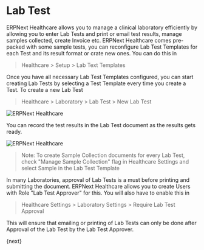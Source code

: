 # Lab Test

ERPNext Healthcare allows you to manage a clinical laboratory efficiently by allowing you to enter Lab Tests and print or email test results, manage samples collected, create Invoice etc. ERPNext Healthcare comes pre-packed with some sample tests, you can reconfigure Lab Test Templates for each Test and its result format or crate new ones. You can do this in
>Healthcare > Setup > Lab Text Templates

Once you have all necessary Lab Test Templates configured, you can start creating Lab Tests by selecting a Test Template every time you create a Test. To create a new Lab Test
>Healthcare > Laboratory > Lab Test > New Lab Test

<img class="screenshot" alt="ERPNext Healthcare" src="/assets/erpnext_docs/assets/img/healthcare/lab_test_1.png">

You can record the test results in the Lab Test document as the results gets ready.

<img class="screenshot" alt="ERPNext Healthcare" src="/assets/erpnext_docs/assets/img/healthcare/lab_test_2.png">

> Note: To create Sample Collection documents for every Lab Test, check "Manage Sample Collection" flag in Healthcare Settings and select Sample in the Lab Test Template

In many Laboratories, approval of Lab Tests is a must before printing and submitting the document. ERPNext Healthcare allows you to create Users with Role "Lab Test Approver" for this. You will also have to enable this in
>Healthcare Settings > Laboratory Settings > Require Lab Test Approval

This will ensure that emailing or printing of Lab Tests can only be done after Approval of the Lab Test by the Lab Test Approver.

{next}
